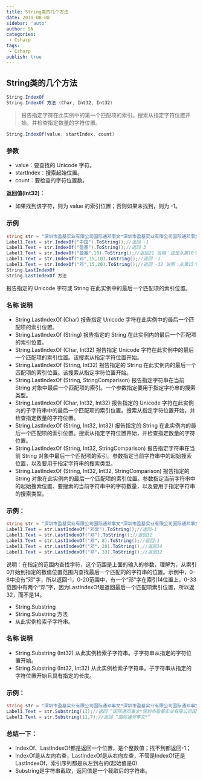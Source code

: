 ```yaml
---
title: String类的几个方法
date: 2019-08-08
sidebar: 'auto'
author: SN
categories:
 - Csharp
tags:
 - Csharp
publish: true
---
```


## String类的几个方法

```csharp
String.IndexOf
String.IndexOf 方法 (Char, Int32, Int32)
```
> 报告指定字符在此实例中的第一个匹配项的索引。搜索从指定字符位置开始，并检查指定数量的字符位置。

```csharp
String.IndexOf(value, startIndex, count)
```
### 参数
- value：要查找的 Unicode 字符。
- startIndex：搜索起始位置。
- count：要检查的字符位置数。

**返回值(Int32)**：
- 如果找到该字符，则为 value 的索引位置；否则如果未找到，则为 -1。

### 示例
```csharp
string str = "深圳市盈基实业有限公司国际通邓事文*深圳市盈基实业有限公司国际通邓事文";
Label1.Text = str.IndexOf("中国").ToString();//返回 -1 
Label1.Text = str.IndexOf("盈基").ToString();//返回 3 
Label1.Text = str.IndexOf("盈基",10).ToString();//返回21 说明：这是从第10个字符开始查起。
Label1.Text = str.IndexOf("邓",15,10).ToString();//返回 -1
Label1.Text = str.IndexOf("邓",15,20).ToString();//返回 -32 说明：从第15个字符开始查找，要查找的范围是从第15个字符开始后20个字符，即从第15-35个字符中查找。
String.LastIndexOf
String.LastIndexOf 方法
```
报告指定的 Unicode 字符或 String 在此实例中的最后一个匹配项的索引位置。


### 名称	说明

- String.LastIndexOf (Char)	报告指定 Unicode 字符在此实例中的最后一个匹配项的索引位置。
- String.LastIndexOf (String)	报告指定的 String 在此实例内的最后一个匹配项的索引位置。
- String.LastIndexOf (Char, Int32)	报告指定 Unicode 字符在此实例中的最后一个匹配项的索引位置。该搜索从指定字符位置开始。
- String.LastIndexOf (String, Int32)	报告指定的 String 在此实例内的最后一个匹配项的索引位置。该搜索从指定字符位置开始。
- String.LastIndexOf (String, StringComparison)	报告指定字符串在当前 String 对象中最后一个匹配项的索引。一个参数指定要用于指定字符串的搜索类型。
- String.LastIndexOf (Char, Int32, Int32)	报告指定的 Unicode 字符在此实例内的子字符串中的最后一个匹配项的索引位置。搜索从指定字符位置开始，并检查指定数量的字符位置。
- String.LastIndexOf (String, Int32, Int32)	报告指定的 String 在此实例内的最后一个匹配项的索引位置。搜索从指定字符位置开始，并检查指定数量的字符位置。
- String.LastIndexOf (String, Int32, StringComparison)	报告指定字符串在当前 String 对象中最后一个匹配项的索引。参数指定当前字符串中的起始搜索位置，以及要用于指定字符串的搜索类型。
- String.LastIndexOf (String, Int32, Int32, StringComparison)	报告指定的 String 对象在此实例内的最后一个匹配项的索引位置。参数指定当前字符串中的起始搜索位置、要搜索的当前字符串中的字符数量，以及要用于指定字符串的搜索类型。



### 示例：
```csharp
string str = "深圳市盈基实业有限公司国际通邓事文*深圳市盈基实业有限公司国际通邓事文";
Label1.Text = str.LastIndexOf("邓文").ToString();//返回-1
Label1.Text = str.LastIndexOf("邓").ToString();//返回32
Label1.Text = str.LastIndexOf("邓"，8).ToString();//返回-1
Label1.Text = str.LastIndexOf("邓"，20).ToString();//返回14
Label1.Text = str.LastIndexOf("邓"，33).ToString();//返回32
```

说明：在指定的范围内查找字符，这个范围是上面的输入的参数，理解为，从索引0开始到指定的数值位置范围内查找最后一个匹配的的字符串的位置。示例中，0-8中没有“邓”字，所以返回-1，0-20范围中，有一个“邓”字在索引14位置上，0-33范围中有两个“邓”字，因为LastIndexOf是返回最后一个匹配项索引位置，所以返32，而不是14。


- String.Substring
- String.Substring 方法
- 从此实例检索子字符串。

### 名称	说明

- String.Substring (Int32)	从此实例检索子字符串。子字符串从指定的字符位置开始。
- String.Substring (Int32, Int32)	从此实例检索子字符串。子字符串从指定的字符位置开始且具有指定的长度。


### 示例：
```csharp
string str = "深圳市盈基实业有限公司国际通邓事文*深圳市盈基实业有限公司国际通邓事文";
Label1.Text = str.Substring(11);//返回 “国际通邓事文*深圳市盈基实业有限公司国际通邓事文”
Label1.Text = str.Substring(11,7);//返回 “国际通邓事文*”
```

### 总结一下：
- IndexOf、LastIndexOf都是返回一个位置，是个整数值；找不到都返回-1；
- IndexOf是从左向右查，LastIndexOf是从右向左查，不管是IndexOf还是LastIndexOf，索引序列都是从左到右的(起始值是0)
- Substring是字符串截取，返回值是一个截取后的字符串。